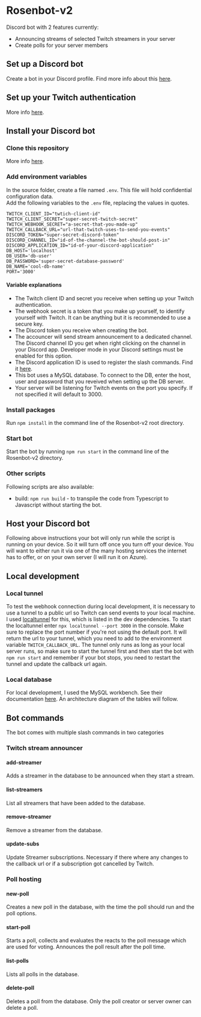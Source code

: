# Rosenbot-v2

Discord bot with 2 features currently:

- Announcing streams of selected Twitch streamers in your server
- Create polls for your server members

## Set up a Discord bot

Create a bot in your Discord profile. Find more info about this [here](https://discord.com/developers/docs/intro).

## Set up your Twitch authentication

More info [here](https://dev.twitch.tv/docs/authentication).

## Install your Discord bot

### Clone this repository

More info [here](https://docs.github.com/en/repositories/creating-and-managing-repositories/cloning-a-repository).

### Add environment variables

In the source folder, create a file named `.env`. This file will hold confidential configuration data. \
Add the following variables to the `.env` file, replacing the values in quotes.

```
TWITCH_CLIENT_ID="twtich-client-id"
TWITCH_CLIENT_SECRET="super-secret-twitch-secret"
TWITCH_WEBHOOK_SECRET="a-secret-that-you-made-up"
TWITCH_CALLBACK_URL="url-that-twitch-uses-to-send-you-events"
DISCORD_TOKEN="super-secret-discord-token"
DISCORD_CHANNEL_ID="id-of-the-channel-the-bot-should-post-in"
DISCORD_APPLICATION_ID="id-of-your-discord-application"
DB_HOST='localhost'
DB_USER='db-user'
DB_PASSWORD='super-secret-database-password'
DB_NAME='cool-db-name'
PORT='3000'
```

#### Variable explanations

- The Twitch client ID and secret you receive when setting up your Twitch authentication.
- The webhook secret is a token that you make up yourself, to identify yourself with Twitch. It can be anything but it is recommended to use a secure key.
- The Discord token you receive when creating the bot.
- The accouncer will send stream announcement to a dedicated channel. The Discord channel ID you get when right clicking on the channel in your Discord app. Developer mode in your Discord settings must be enabled for this option.
- The Discord application ID is used to register the slash commands. Find it [here](https://support-dev.discord.com/hc/en-us/articles/360028717192-Where-can-I-find-my-Application-Team-Server-ID-).
- This bot uses a MySQL database. To connect to the DB, enter the host, user and password that you reveived when setting up the DB server.
- Your server will be listening for Twitch events on the port you specify. If not specified it will default to 3000.

### Install packages

Run `npm install` in the command line of the Rosenbot-v2 root directory.

### Start bot

Start the bot by running `npm run start` in the command line of the Rosenbot-v2 directory.

### Other scripts

Following scripts are also available:

- build: `npm run build` - to transpile the code from Typescript to Javascript without starting the bot.

## Host your Discord bot

Following above instructions your bot will only run while the script is running on your device. So it will turn off once you turn off your device.
You will want to either run it via one of the many hosting services the internet has to offer, or on your own server (I will run it on Azure).

## Local development

### Local tunnel

To test the webhook connection during local development, it is necessary to use a tunnel to a public url so Twitch can send events to your local machine. I used [localtunnel](https://www.npmjs.com/package/localtunnel) for this, which is listed in the dev dependencies. To start the localtunnel enter `npx localtunnel --port 3000` in the console. Make sure to replace the port number if you're not using the default port. It will return the url to your tunnel, which you need to add to the environment variable `TWITCH_CALLBACK_URL`. The tunnel only runs as long as your local server runs, so make sure to start the tunnel first and then start the bot with `npm run start` and remember if your bot stops, you need to restart the tunnel and update the callback url again.

### Local database

For local development, I used the MySQL workbench. See their documentation [here](https://dev.mysql.com/doc/workbench/en/). An architecture diagram of the tables will follow.

## Bot commands

The bot comes with multiple slash commands in two categories

### Twitch stream announcer

#### add-streamer

Adds a streamer in the database to be announced when they start a stream.

#### list-streamers

List all streamers that have been added to the database.

#### remove-streamer

Remove a streamer from the database.

#### update-subs

Update Streamer subscriptions. Necessary if there where any changes to the callback url or if a subscription got cancelled by Twitch.

### Poll hosting

#### new-poll

Creates a new poll in the database, with the time the poll should run and the poll options.

#### start-poll

Starts a poll, collects and evaluates the reacts to the poll message which are used for voting. Announces the poll result after the poll time.

#### list-polls

Lists all polls in the database.

#### delete-poll

Deletes a poll from the database. Only the poll creator or server owner can delete a poll.
